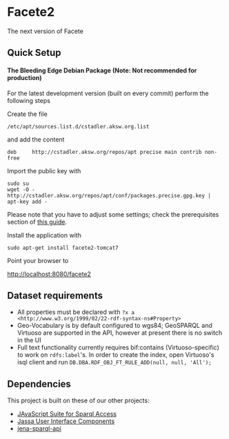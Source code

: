 # Facete2

The next version of Facete

## Quick Setup

#### The Bleeding Edge Debian Package (Note: Not recommended for production)
For the latest development version (built on every commit) perform the following steps

Create the file

    /etc/apt/sources.list.d/cstadler.aksw.org.list

and add the content

    deb     http://cstadler.aksw.org/repos/apt precise main contrib non-free

Import the public key with

    sudo su
    wget -O - http://cstadler.aksw.org/repos/apt/conf/packages.precise.gpg.key | apt-key add -

Please note that you have to adjust some settings; check the prerequisites section of [this guide](https://github.com/AKSW/Sparqlify/tree/master/sparqlify-debian-tomcat7).

Install the application with

    sudo apt-get install facete2-tomcat7

Point your browser to

[http://localhost:8080/facete2](http://localhost:8080/facete2)


## Dataset requirements

* All properties must be declared with `?x a <http://www.w3.org/1999/02/22-rdf-syntax-ns#Property>`
* Geo-Vocabulary is by default configured to wgs84; GeoSPARQL and Virtuoso are supported in the API, however at present there is no switch in the UI
* Full text functionality currently requires bif:contains (Virtuoso-specific) to work on `rdfs:label`'s. In order to create the index, open Virtuoso's isql client and run `DB.DBA.RDF_OBJ_FT_RULE_ADD(null, null, 'All');`


## Dependencies

This project is built on these of our other projects:

* [JAvaScript Suite for Sparql Access](https://github.com/GeoKnow/Jassa)
* [Jassa User Interface Components](https://github.com/GeoKnow/Jassa-UI-Angular)
* [jena-sparql-api](https://github.com/AKSW/jena-sparql-api)



